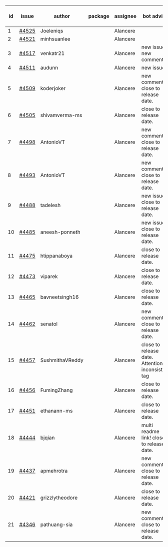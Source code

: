 | id | issue | author | package | assignee | bot advice | created date of issue | target release date | date from target |
| ------ | ------ | ------ | ------ | ------ | ------ | ------ | ------ | :-----: |
| 1 | [#4525](https://github.com/Azure/sdk-release-request/issues/4525) | Joeleniqs |  | Alancere |  | 09-13 | 10-27 |  |
| 2 | [#4521](https://github.com/Azure/sdk-release-request/issues/4521) | minhsuanlee |  | Alancere |  | 09-13 | 10-27 |  |
| 3 | [#4517](https://github.com/Azure/sdk-release-request/issues/4517) | venkatr21 |  | Alancere | new issue. new comment. | 09-13 | 10-27 |  |
| 4 | [#4511](https://github.com/Azure/sdk-release-request/issues/4511) | audunn |  | Alancere | new issue. | 09-08 | 10-27 |  |
| 5 | [#4509](https://github.com/Azure/sdk-release-request/issues/4509) | koderjoker |  | Alancere | new comment. close to release date.  | 09-07 | 09-22 | 2 |
| 6 | [#4505](https://github.com/Azure/sdk-release-request/issues/4505) | shivamverma-ms |  | Alancere | close to release date.  | 09-06 | 09-22 | 2 |
| 7 | [#4498](https://github.com/Azure/sdk-release-request/issues/4498) | AntonioVT |  | Alancere | new comment. close to release date.  | 09-05 | 09-22 | 2 |
| 8 | [#4493](https://github.com/Azure/sdk-release-request/issues/4493) | AntonioVT |  | Alancere | new comment. close to release date.  | 09-05 | 09-22 | 2 |
| 9 | [#4488](https://github.com/Azure/sdk-release-request/issues/4488) | tadelesh |  | Alancere | new issue. close to release date.  | 09-05 | 09-22 | 2 |
| 10 | [#4485](https://github.com/Azure/sdk-release-request/issues/4485) | aneesh-ponneth |  | Alancere | new issue. close to release date.  | 08-31 | 09-22 | 2 |
| 11 | [#4475](https://github.com/Azure/sdk-release-request/issues/4475) | htippanaboya |  | Alancere | close to release date.  | 08-29 | 09-22 | 2 |
| 12 | [#4473](https://github.com/Azure/sdk-release-request/issues/4473) | viparek |  | Alancere | close to release date.  | 08-29 | 09-22 | 2 |
| 13 | [#4465](https://github.com/Azure/sdk-release-request/issues/4465) | bavneetsingh16 |  | Alancere | close to release date.  | 08-28 | 09-22 | 2 |
| 14 | [#4462](https://github.com/Azure/sdk-release-request/issues/4462) | senatol |  | Alancere | new comment. close to release date.  | 08-23 | 09-22 | 2 |
| 15 | [#4457](https://github.com/Azure/sdk-release-request/issues/4457) | SushmithaVReddy |  | Alancere | close to release date.  Attention to inconsistent tag | 08-23 | 09-22 | 2 |
| 16 | [#4456](https://github.com/Azure/sdk-release-request/issues/4456) | FumingZhang |  | Alancere | close to release date.  | 08-23 | 09-22 | 2 |
| 17 | [#4451](https://github.com/Azure/sdk-release-request/issues/4451) | ethanann-ms |  | Alancere | close to release date.  | 08-17 | 09-22 | 2 |
| 18 | [#4444](https://github.com/Azure/sdk-release-request/issues/4444) | bjqian |  | Alancere | multi readme link! close to release date.  | 08-17 | 09-22 | 2 |
| 19 | [#4437](https://github.com/Azure/sdk-release-request/issues/4437) | apmehrotra |  | Alancere | new comment. close to release date.  | 08-16 | 09-22 | 2 |
| 20 | [#4421](https://github.com/Azure/sdk-release-request/issues/4421) | grizzlytheodore |  | Alancere | close to release date.  | 08-12 | 09-22 | 2 |
| 21 | [#4346](https://github.com/Azure/sdk-release-request/issues/4346) | pathuang-sia |  | Alancere | new comment. close to release date.  | 07-19 | 09-22 | 2 |

